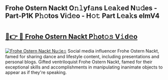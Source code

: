 ## Frohe Ostern Nackt O𝚗𝚕yf𝚊ns L𝚎a𝚔ed N𝚞𝚍es - Part-P1K P𝚑𝚘tos Vi𝚍𝚎o - H𝚘𝚝 Part L𝚎a𝚔s eImV4

# <h2><a href="http://kf30ud.oniu.top/?m=Frohe+Ostern+Nackt">🔗👉 🔴 Frohe Ostern Nackt P𝚑ot𝚘𝚜 V𝚒d𝚎o</a></h2>

[![Frohe Ostern Nackt Nu𝚍e𝚜](https://i.imgur.com/0qMVB7G.gif)](http://kf30ud.oniu.top/?m=Frohe+Ostern+Nackt)
Social media influencer Frohe Ostern Nackt, famed for sharing dance and lifestyle content, including presentations and personal blogs. Gifted ventriloquist Frohe Ostern Nackt, famed for their exceptional skills and accomplishments in manipulating inanimate objects to appear as if they're speaking.  
